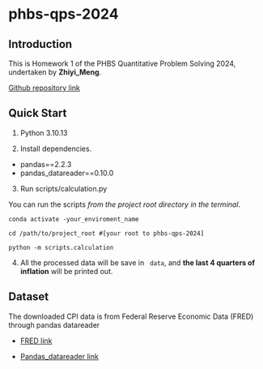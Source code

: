 # phbs-qps-2024

## Introduction
This is Homework 1 of the PHBS Quantitative Problem Solving 2024, undertaken by **Zhiyi_Meng**.

[Github repository link](https://github.com/MengZhiyi01/Quantitative_Problem_Sloving_2024.git)

## Quick Start
1. Python 3.10.13

2. Install dependencies.
- pandas==2.2.3
- pandas_datareader==0.10.0

3. Run scripts/calculation.py

You can run the scripts *from the project root directory in the terminal*.
```shell
conda activate -your_enviroment_name

cd /path/to/project_root #[your root to phbs-qps-2024]

python -m scripts.calculation
```

4. All the processed data will be save in <code> data</code>, and **the last 4 quarters of inflation** will be printed out.

## Dataset
The downloaded CPI data is from Federal Reserve Economic Data (FRED) through pandas datareader

- [FRED link](https://fred.stlouisfed.org/series/CPILFESL)

- [Pandas_datareader link](https://pydata.github.io/pandas-datareader/stable/index.html)